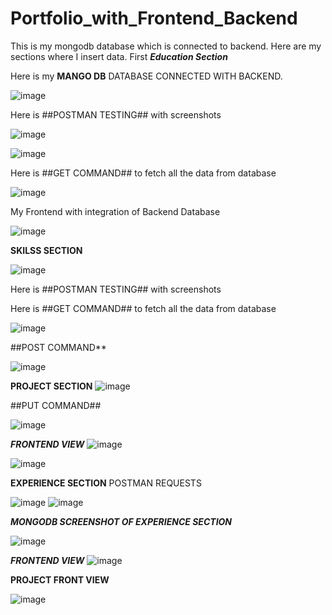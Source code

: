 

# Portfolio_with_Frontend_Backend
This is my mongodb database which is connected to backend.
Here are my sections where I insert data.
First ***Education Section***

Here is my **MANGO DB** DATABASE CONNECTED WITH BACKEND.

![image](https://github.com/user-attachments/assets/22483790-c9fa-472c-afe7-f0c303be58bc)

Here is ##POSTMAN TESTING## with screenshots

![image](https://github.com/user-attachments/assets/aba5358d-ec7f-47ec-b70d-c429790984dd)

![image](https://github.com/user-attachments/assets/567d9ad5-2022-45db-afe6-22cefbaf19a8)

Here is ##GET COMMAND## to fetch all the data from database

![image](https://github.com/user-attachments/assets/868d0a52-456a-46d9-a69c-2a0d5fa0eb9d)

My Frontend with integration of Backend Database

![image](https://github.com/user-attachments/assets/6c53ef6a-bd09-450c-bde2-98b017ebd747)

**SKILSS SECTION**

![image](https://github.com/user-attachments/assets/7045ae82-37ac-4df2-b616-4f4f7490ea8f)

Here is ##POSTMAN TESTING## with screenshots

Here is ##GET COMMAND## to fetch all the data from database

![image](https://github.com/user-attachments/assets/558f9cac-5051-40d6-a39d-51d9ffdad2e4)

##POST COMMAND**

![image](https://github.com/user-attachments/assets/7504b8da-9fb1-4053-8b52-ec586737ad42)

**PROJECT SECTION**
![image](https://github.com/user-attachments/assets/79e4f8a4-dc5f-4553-a142-9a7ada7fc606)


##PUT COMMAND##

![image](https://github.com/user-attachments/assets/5059e2b5-bc21-478f-83af-e6f371a9c5f5)

***FRONTEND VIEW***
![image](https://github.com/user-attachments/assets/64cd4111-1508-4f85-8016-2ff6a67123e3)

![image](https://github.com/user-attachments/assets/925916eb-d22f-4341-8fe3-1bfe065ff86c)

**EXPERIENCE SECTION**
POSTMAN REQUESTS

![image](https://github.com/user-attachments/assets/92859ff6-9ee3-4110-9314-e2d2da37b3ce)
![image](https://github.com/user-attachments/assets/20507663-7bd4-46be-ae58-a37f4bf74118)

***MONGODB SCREENSHOT OF EXPERIENCE SECTION***

![image](https://github.com/user-attachments/assets/78eb270a-5d72-4b01-8272-467d9210f92a)

***FRONTEND VIEW***
![image](https://github.com/user-attachments/assets/f756378d-16d3-41fb-958b-39ad0e478f88)

**PROJECT FRONT VIEW**

![image](https://github.com/user-attachments/assets/5d105e25-09ac-4f56-b7fb-21040f670aa4)



















